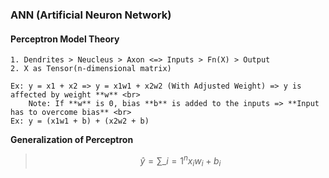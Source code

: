 ### ANN (Artificial Neuron Network)

#### Perceptron Model Theory

    1. Dendrites > Neucleus > Axon <=> Inputs > Fn(X) > Output
    2. X as Tensor(n-dimensional matrix)

```
Ex: y = x1 + x2 => y = x1w1 + x2w2 (With Adjusted Weight) => y is affected by weight **w** <br>
    Note: If **w** is 0, bias **b** is added to the inputs => **Input has to overcome bias** <br>
Ex: y = (x1w1 + b) + (x2w2 + b)
```

**Generalization of Perceptron**

> $$ \hat{y} = \sum\_{i=1}^nx_iw_i + b_i $$
